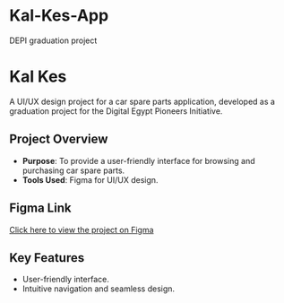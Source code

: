 # Kal-Kes-App
DEPI graduation project

# Kal Kes

A UI/UX design project for a car spare parts application, developed as a graduation project for the Digital Egypt Pioneers Initiative.

## Project Overview
- **Purpose**: To provide a user-friendly interface for browsing and purchasing car spare parts.
- **Tools Used**: Figma for UI/UX design.

## Figma Link
[Click here to view the project on Figma](https://www.figma.com/design/mZ70JPcgK0yeOwhkNi5I5O/Kal-Kes-App?node-id=0-1&t=T6rLo70ww7JTvtG5-1)


## Key Features
- User-friendly interface.
- Intuitive navigation and seamless design.
